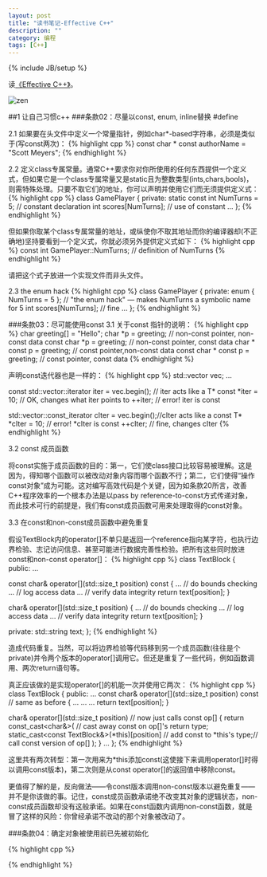 ```yaml
---
layout: post
title: "读书笔记-Effective C++"
description: ""
category: 编程
tags: [C++]
---
```

{% include JB/setup %}

读[《Effective C++》](http://book.douban.com/subject/5387403/)。

![zen](http://img3.douban.com/lpic/s4647091.jpg)

##1 让自己习惯c++
###条款02：尽量以const, enum, inline替换 #define

2.1 如果要在头文件中定义一个常量指针，例如char*-based字符串，必须是类似于(写const两次)：
{% highlight cpp %}
const char * const authorName = "Scott Meyers";
{% endhighlight %}

2.2 定义class专属常量。通常C++要求你对你所使用的任何东西提供一个定义式，但如果它是一个class专属常量又是static且为整数类型(ints,chars,bools)，则需特殊处理。只要不取它们的地址，你可以声明并使用它们而无须提供定义式：
{% highlight cpp %}
class GamePlayer {
private:
  static const int NumTurns = 5;      // constant declaration
  int scores[NumTurns];               // use of constant
  ...
};
{% endhighlight %}

但如果你取某个class专属常量的地址，或纵使你不取其地址而你的编译器却(不正确地)坚持要看到一个定义式，你就必须另外提供定义式如下：
{% highlight cpp %}
const int GamePlayer::NumTurns;     // definition of NumTurns
{% endhighlight %}

请把这个式子放进一个实现文件而非头文件。

2.3 the enum hack
{% highlight cpp %}
class GamePlayer {
private:
  enum { NumTurns = 5 };        // "the enum hack" — makes NumTurns a symbolic name for 5
  int scores[NumTurns];         // fine
  ...
};
{% endhighlight %}

###条款03：尽可能使用const
3.1 关于const 指针的说明：
{% highlight cpp %}
char greeting[] = "Hello";
char *p = greeting;              // non-const pointer, non-const data
const char *p = greeting;        // non-const pointer, const data
char * const p = greeting;       // const pointer,non-const data
const char * const p = greeting; // const pointer, const data
{% endhighlight %}

声明const迭代器也是一样的：
{% highlight cpp %}
std::vector<int> vec;
...

const std::vector<int>::iterator iter = vec.begin(); // iter acts like a T* const
*iter = 10;                        // OK, changes what iter points to
++iter;                            // error! iter is const

std::vector<int>::const_iterator cIter = vec.begin();//cIter acts like a const T*
*cIter = 10;                      // error! *cIter is const
++cIter;                          // fine, changes cIter
{% endhighlight %}

3.2 const 成员函数

将const实施于成员函数的目的：第一，它们使class接口比较容易被理解。这是因为，得知哪个函数可以被改动对象内容而哪个函数不行；第二，它们使得“操作const对象”成为可能。这对编写高效代码是个关键，因为如条款20所言，改善C++程序效率的一个根本办法是以pass by reference-to-const方式传递对象，而此技术可行的前提是，我们有const成员函数可用来处理取得的const对象。

3.3 在const和non-const成员函数中避免重复

假设TextBlock内的operator[]不单只是返回一个reference指向某字符，也执行边界检验、志记访问信息、甚至可能进行数据完善性检验。把所有这些同时放进const和non-const operator[]：
{% highlight cpp %}
class TextBlock {
public:
  ...

  const char& operator[](std::size_t position) const
  {
    ...                                 // do bounds checking
    ...                                 // log access data
    ...                                 // verify data integrity
    return text[position];
  }

  char& operator[](std::size_t position)
  {
    ...                                 // do bounds checking
    ...                                 // log access data
    ...                                 // verify data integrity
    return text[position];
  }

private:
   std::string text;
};
{% endhighlight %}

造成代码重复。当然，可以将边界检验等代码移到另一个成员函数(往往是个private)并令两个版本的operator[]调用它。但还是重复了一些代码，例如函数调用、两次return语句等。

真正应该做的是实现operator[]的机能一次并使用它两次：
{% highlight cpp %}
class TextBlock {
public:
  ...
  const char& operator[](std::size_t position) const     // same as before
  {
    ...
    ...
    ...
    return text[position];
  }

  char& operator[](std::size_t position)         // now just calls const op[]
  {
    return
      const_cast<char&>(                         // cast away const on op[]'s return type;
        static_cast<const TextBlock&>(*this)[position]     // add const to *this's type;// call const version of op[]
      );
  }
...
};
{% endhighlight %}

这里共有两次转型：第一次用来为*this添加const(这使接下来调用operator[]时得以调用const版本)，第二次则是从const operator[]的返回值中移除const。

更值得了解的是，反向做法——令const版本调用non-const版本以避免重复——并不是你该做的事。记住，const成员函数承诺绝不改变其对象的逻辑状态，non-const成员函数却没有这般承诺。如果在const函数内调用non-const函数，就是冒了这样的风险：你曾经承诺不改动的那个对象被改动了。

###条款04：确定对象被使用前已先被初始化






{% highlight cpp %}

{% endhighlight %}


















